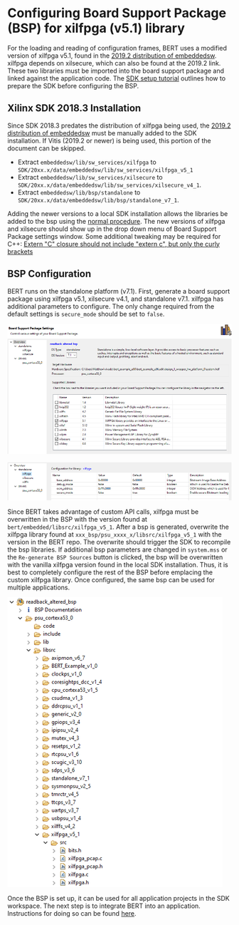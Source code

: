 Configuring Board Support Package (BSP) for xilfpga (v5.1) library
========================

For the loading and reading of configuration frames, BERT uses a modified version of xilfpga v5.1, found in the [2019.2 distribution of embeddedsw](https://github.com/Xilinx/embeddedsw/releases/tag/xilinx-v2019.2). xilfpga depends on xilsecure, which can also be found at the 2019.2 link. These two libraries must be imported into the board support package and linked against the application code. The [SDK setup tutorial](../tutorials/sdksetup.md) outlines how to prepare the SDK before configuring the BSP.

## Xilinx SDK 2018.3 Installation

Since SDK 2018.3 predates the distribution of xilfpga being used, the [2019.2 distribution of embeddedsw](https://github.com/Xilinx/embeddedsw/releases/tag/xilinx-v2019.2) must be manually added to the SDK installation. If Vitis (2019.2 or newer) is being used, this portion of the document can be skipped.

* Extract `embeddedsw/lib/sw_services/xilfpga` to `SDK/20xx.x/data/embeddedsw/lib/sw_services/xilfpga_v5_1`
* Extract `embeddedsw/lib/sw_services/xilsecure` to `SDK/20xx.x/data/embeddedsw/lib/sw_services/xilsecure_v4_1`.
* Extract `embeddedsw/lib/bsp/standalone` to `SDK/20xx.x/data/embeddedsw/lib/bsp/standalone_v7_1`.

Adding the newer versions to a local SDK installation allows the libraries be added to the bsp using the [normal procedure](../tutorials/sdksetup.md). The new versions of xilfpga and xilsecure should show up in the drop down menu of Board Support Package settings window. Some additional tweaking may be required for C++: [Extern "C" closure should not include "extern c", but only the curly brackets](https://github.com/Xilinx/embeddedsw/pull/115)

## BSP Configuration
BERT runs on the standalone platform (v7.1). First, generate a board support package using xilfpga v5.1, xilsecure v4.1, and standalone v7.1. xilfpga has additional parameters to configure. The only change required from the default settings is `secure_mode` should be set to `false`.

![Example of BSP configuration](../images/bspsettings.png)

![Example of xilfpga configuration](../images/xilfpgasettings.png)

Since BERT takes advantage of custom API calls, xilfpga must be overwritten in the BSP with the version found at `bert/embedded/libsrc/xilfpga_v5_1`. After a bsp is generated, overwrite the xilfpga library found at `xxx_bsp/psu_xxxx_x/libsrc/xilfpga_v5_1` with the version in the BERT repo. The overwrite should trigger the SDK to recompile the bsp libraries. If additional bsp parameters are changed in `system.mss` or the `Re-generate BSP Sources` button is clicked, the bsp will be overwritten with the vanilla xilfpga version found in the local SDK installation. Thus, it is best to completely configure the rest of the BSP before emplacing the custom xilfpga library. Once configured, the same bsp can be used for multiple applications.

![Example of BSP directory structure](../images/bspdirectory.png)

Once the BSP is set up, it can be used for all application projects in the SDK workspace. The next step is to integrate BERT into an application.  Instructions for doing so can be found [here](bert.md).
